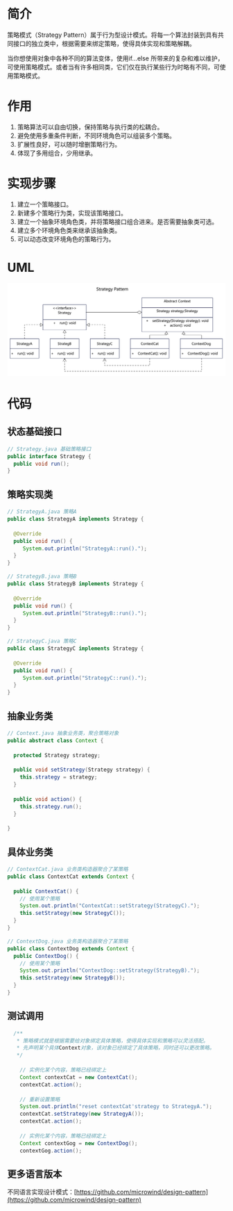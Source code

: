 # 简介
策略模式（Strategy Pattern）属于行为型设计模式。将每一个算法封装到具有共同接口的独立类中，根据需要来绑定策略，使得具体实现和策略解耦。

当你想使用对象中各种不同的算法变体，使用if...else 所带来的复杂和难以维护，可使用策略模式。或者当有许多相同类，它们仅在执行某些行为时略有不同，可使用策略模式。

# 作用
1. 策略算法可以自由切换，保持策略与执行类的松耦合。 
2. 避免使用多重条件判断，不同环境角色可以组装多个策略。
3. 扩展性良好，可以随时增删策略行为。
4. 体现了多用组合，少用继承。

# 实现步骤
1. 建立一个策略接口。
2. 新建多个策略行为类，实现该策略接口。
3. 建立一个抽象环境角色类，并将策略接口组合进来。是否需要抽象类可选。
4. 建立多个环境角色类来继承该抽象类。
5. 可以动态改变环境角色的策略行为。

# UML
<img src="../docs/uml/strategy-pattern.png">

# 代码

## 状态基础接口
```java
// Strategy.java 基础策略接口
public interface Strategy {
  public void run();
}
```

## 策略实现类 
```java
// StrategyA.java 策略A
public class StrategyA implements Strategy {
 
  @Override
  public void run() {
     System.out.println("StrategyA::run().");
  }
}
```

```java
// StrategyB.java 策略B
public class StrategyB implements Strategy {
 
  @Override
  public void run() {
     System.out.println("StrategyB::run().");
  }
}
```

```java
// StrategyC.java 策略C
public class StrategyC implements Strategy {
 
  @Override
  public void run() {
     System.out.println("StrategyC::run().");
  }
}
```

## 抽象业务类
```java
// Context.java 抽象业务类，聚合策略对象
public abstract class Context {

  protected Strategy strategy;

  public void setStrategy(Strategy strategy) {
    this.strategy = strategy;
  }

  public void action() {
    this.strategy.run();
  }

}
```

## 具体业务类
```java
// ContextCat.java 业务类构造器聚合了某策略
public class ContextCat extends Context {
 
  public ContextCat() {
    // 使用某个策略
    System.out.println("ContextCat::setStrategy(StrategyC).");
    this.setStrategy(new StrategyC());
  }
}
```

```java
// ContextDog.java 业务类构造器聚合了某策略
public class ContextDog extends Context {
  public ContextDog() {
    // 使用某个策略
    System.out.println("ContextDog::setStrategy(StrategyB).");
    this.setStrategy(new StrategyB());
  }
}
```

## 测试调用
```java
  /**
   * 策略模式就是根据需要给对象绑定具体策略，使得具体实现和策略可以灵活搭配。
   * 先声明某个具体Context对象，该对象已经绑定了具体策略，同时还可以更改策略。
   */

    // 实例化某个内容，策略已经绑定上
    Context contextCat = new ContextCat();
    contextCat.action();

    // 重新设置策略
    System.out.println("reset contextCat'strategy to StrategyA.");
    contextCat.setStrategy(new StrategyA());
    contextCat.action();
    
    // 实例化某个内容，策略已经绑定上
    Context contextGog = new ContextDog();
    contextGog.action();
```
## 更多语言版本
不同语言实现设计模式：[https://github.com/microwind/design-pattern](https://github.com/microwind/design-pattern)